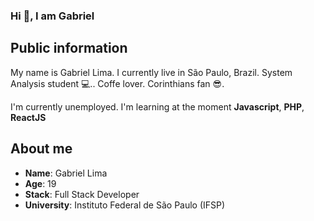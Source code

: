 ### Hi 👋, I am Gabriel

## Public information

My name is Gabriel Lima. I currently live in São Paulo, Brazil. 
System Analysis student 💻.. Coffe lover. Corinthians fan 😎.

I'm currently unemployed.
I'm learning at the moment **Javascript**, **PHP**, **ReactJS**

## About me

* **Name**: Gabriel Lima
* **Age**: 19
* **Stack**: Full Stack Developer
* **University**: Instituto Federal de São Paulo (IFSP)
